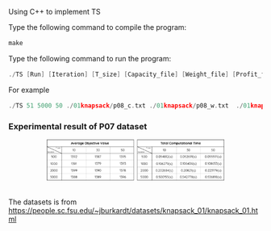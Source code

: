 Using C++ to implement TS


Type the following command to compile the program:
```cpp
make
```
Type the following command to run the program:
```cpp
./TS [Run] [Iteration] [T_size] [Capacity_file] [Weight_file] [Profit_file]
```

For example
```cpp
./TS 51 5000 50 ./01knapsack/p08_c.txt ./01knapsack/p08_w.txt  ./01knapsack/p08_p.txt 

```


### Experimental result of P07 dataset 
<div align="center">

<img src="https://github.com/james093131/Tabu-Search-for-0-1-knapsack/blob/master/p07_result.png" alt="Convergence" width="70%"/>

</div>
 <br/> 

The datasets is from https://people.sc.fsu.edu/~jburkardt/datasets/knapsack_01/knapsack_01.html
